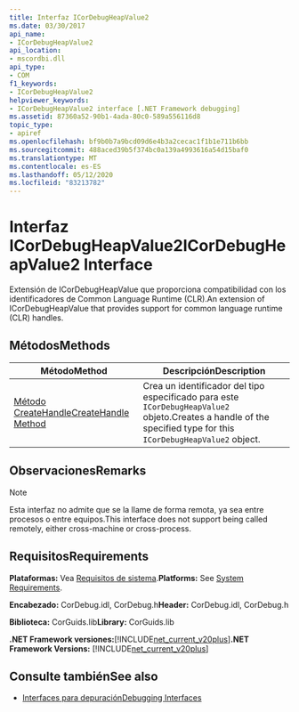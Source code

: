 ```yaml
---
title: Interfaz ICorDebugHeapValue2
ms.date: 03/30/2017
api_name:
- ICorDebugHeapValue2
api_location:
- mscordbi.dll
api_type:
- COM
f1_keywords:
- ICorDebugHeapValue2
helpviewer_keywords:
- ICorDebugHeapValue2 interface [.NET Framework debugging]
ms.assetid: 87360a52-90b1-4ada-80c0-589a556116d8
topic_type:
- apiref
ms.openlocfilehash: bf9b0b7a9bcd09d6e4b3a2cecac1f1b1e711b6bb
ms.sourcegitcommit: 488aced39b5f374bc0a139a4993616a54d15baf0
ms.translationtype: MT
ms.contentlocale: es-ES
ms.lasthandoff: 05/12/2020
ms.locfileid: "83213782"
---
```

# <a name="icordebugheapvalue2-interface"></a><span data-ttu-id="d94e3-102">Interfaz ICorDebugHeapValue2</span><span class="sxs-lookup"><span data-stu-id="d94e3-102">ICorDebugHeapValue2 Interface</span></span>

<span data-ttu-id="d94e3-103">Extensión de ICorDebugHeapValue que proporciona compatibilidad con los identificadores de Common Language Runtime (CLR).</span><span class="sxs-lookup"><span data-stu-id="d94e3-103">An extension of ICorDebugHeapValue that provides support for common language runtime (CLR) handles.</span></span>  
  
## <a name="methods"></a><span data-ttu-id="d94e3-104">Métodos</span><span class="sxs-lookup"><span data-stu-id="d94e3-104">Methods</span></span>  
  
|<span data-ttu-id="d94e3-105">Método</span><span class="sxs-lookup"><span data-stu-id="d94e3-105">Method</span></span>|<span data-ttu-id="d94e3-106">Descripción</span><span class="sxs-lookup"><span data-stu-id="d94e3-106">Description</span></span>|  
|------------|-----------------|  
|[<span data-ttu-id="d94e3-107">Método CreateHandle</span><span class="sxs-lookup"><span data-stu-id="d94e3-107">CreateHandle Method</span></span>](icordebugheapvalue2-createhandle-method.md)|<span data-ttu-id="d94e3-108">Crea un identificador del tipo especificado para este `ICorDebugHeapValue2` objeto.</span><span class="sxs-lookup"><span data-stu-id="d94e3-108">Creates a handle of the specified type for this `ICorDebugHeapValue2` object.</span></span>|  
  
## <a name="remarks"></a><span data-ttu-id="d94e3-109">Observaciones</span><span class="sxs-lookup"><span data-stu-id="d94e3-109">Remarks</span></span>  
  
> [!NOTE]
> <span data-ttu-id="d94e3-110">Esta interfaz no admite que se la llame de forma remota, ya sea entre procesos o entre equipos.</span><span class="sxs-lookup"><span data-stu-id="d94e3-110">This interface does not support being called remotely, either cross-machine or cross-process.</span></span>  
  
## <a name="requirements"></a><span data-ttu-id="d94e3-111">Requisitos</span><span class="sxs-lookup"><span data-stu-id="d94e3-111">Requirements</span></span>  
 <span data-ttu-id="d94e3-112">**Plataformas:** Vea [Requisitos de sistema](../../get-started/system-requirements.md).</span><span class="sxs-lookup"><span data-stu-id="d94e3-112">**Platforms:** See [System Requirements](../../get-started/system-requirements.md).</span></span>  
  
 <span data-ttu-id="d94e3-113">**Encabezado:** CorDebug.idl, CorDebug.h</span><span class="sxs-lookup"><span data-stu-id="d94e3-113">**Header:** CorDebug.idl, CorDebug.h</span></span>  
  
 <span data-ttu-id="d94e3-114">**Biblioteca:** CorGuids.lib</span><span class="sxs-lookup"><span data-stu-id="d94e3-114">**Library:** CorGuids.lib</span></span>  
  
 <span data-ttu-id="d94e3-115">**.NET Framework versiones:**[!INCLUDE[net_current_v20plus](../../../../includes/net-current-v20plus-md.md)]</span><span class="sxs-lookup"><span data-stu-id="d94e3-115">**.NET Framework Versions:** [!INCLUDE[net_current_v20plus](../../../../includes/net-current-v20plus-md.md)]</span></span>  
  
## <a name="see-also"></a><span data-ttu-id="d94e3-116">Consulte también</span><span class="sxs-lookup"><span data-stu-id="d94e3-116">See also</span></span>

- [<span data-ttu-id="d94e3-117">Interfaces para depuración</span><span class="sxs-lookup"><span data-stu-id="d94e3-117">Debugging Interfaces</span></span>](debugging-interfaces.md)
